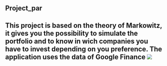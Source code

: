 <h2>Project_par<h2>
  <p>This project is based on the <b>theory of Markowitz</b>, it gives you the possibility to simulate the portfolio and to know in wich companies you have to invest depending on you preference. The application uses the data of Google Finance <img src="ecl.jpg"/></p> 
